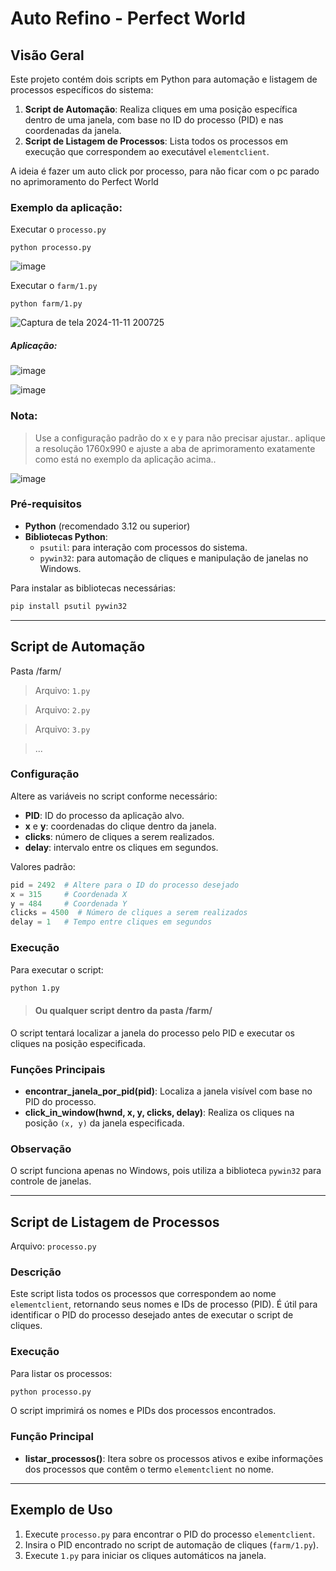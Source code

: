 
# Auto Refino - Perfect World

## Visão Geral
Este projeto contém dois scripts em Python para automação e listagem de processos específicos do sistema:

1. **Script de Automação**: Realiza cliques em uma posição específica dentro de uma janela, com base no ID do processo (PID) e nas coordenadas da janela. 
2. **Script de Listagem de Processos**: Lista todos os processos em execução que correspondem ao executável `elementclient`.

A ideia é fazer um auto click por processo, para não ficar com o pc parado no aprimoramento do Perfect World

### Exemplo da aplicação:

Executar o `processo.py`

```
python processo.py
```

![image](https://github.com/user-attachments/assets/25282c66-0cca-4def-8555-c3c8d9bc716c)

Executar o `farm/1.py`

```
python farm/1.py
```

![Captura de tela 2024-11-11 200725](https://github.com/user-attachments/assets/63407c3e-f96c-4c3c-a46b-67e2eee46972)

##### Aplicação: 

![image](https://github.com/user-attachments/assets/15b45906-ec58-4547-ac3a-e519422831c3)

![image](https://github.com/user-attachments/assets/09d47d78-6d9e-4935-bee3-39f2497d5776)

### Nota:

> Use a configuração padrão do x e y para não precisar ajustar.. aplique a resolução 1760x990 e ajuste a aba de aprimoramento exatamente como está no exemplo da aplicação acima..

![image](https://github.com/user-attachments/assets/1c07b8e5-cd39-4f07-b818-e431628187d6)

### Pré-requisitos
- **Python** (recomendado 3.12 ou superior)
- **Bibliotecas Python**:
  - `psutil`: para interação com processos do sistema.
  - `pywin32`: para automação de cliques e manipulação de janelas no Windows.

Para instalar as bibliotecas necessárias:
```bash
pip install psutil pywin32
```

---

## Script de Automação

Pasta /farm/

>Arquivo: `1.py`

>Arquivo: `2.py`

>Arquivo: `3.py`

> ...

### Configuração
Altere as variáveis no script conforme necessário:
- **PID**: ID do processo da aplicação alvo.
- **x** e **y**: coordenadas do clique dentro da janela. 
- **clicks**: número de cliques a serem realizados.
- **delay**: intervalo entre os cliques em segundos.

Valores padrão:
```python
pid = 2492  # Altere para o ID do processo desejado
x = 315     # Coordenada X
y = 484     # Coordenada Y
clicks = 4500  # Número de cliques a serem realizados
delay = 1   # Tempo entre cliques em segundos
```

### Execução
Para executar o script:
```bash
python 1.py
```

> #### Ou qualquer script dentro da pasta /farm/

O script tentará localizar a janela do processo pelo PID e executar os cliques na posição especificada.

### Funções Principais
- **encontrar_janela_por_pid(pid)**: Localiza a janela visível com base no PID do processo.
- **click_in_window(hwnd, x, y, clicks, delay)**: Realiza os cliques na posição `(x, y)` da janela especificada.

### Observação
O script funciona apenas no Windows, pois utiliza a biblioteca `pywin32` para controle de janelas.

---

## Script de Listagem de Processos
Arquivo: `processo.py`

### Descrição
Este script lista todos os processos que correspondem ao nome `elementclient`, retornando seus nomes e IDs de processo (PID). É útil para identificar o PID do processo desejado antes de executar o script de cliques.

### Execução
Para listar os processos:
```bash
python processo.py
```

O script imprimirá os nomes e PIDs dos processos encontrados.

### Função Principal
- **listar_processos()**: Itera sobre os processos ativos e exibe informações dos processos que contêm o termo `elementclient` no nome.

---

## Exemplo de Uso
1. Execute `processo.py` para encontrar o PID do processo `elementclient`.
2. Insira o PID encontrado no script de automação de cliques (`farm/1.py`).
3. Execute `1.py` para iniciar os cliques automáticos na janela.

